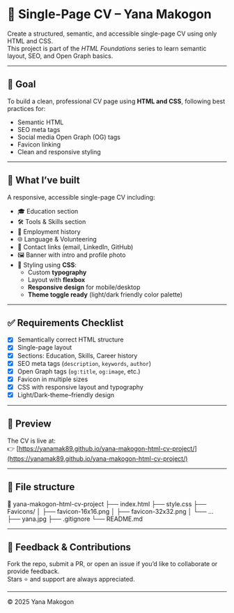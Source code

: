 # 🧾 Single-Page CV – Yana Makogon

Create a structured, semantic, and accessible single-page CV using only HTML and CSS.  
This project is part of the *HTML Foundations* series to learn semantic layout, SEO, and Open Graph basics.

---

## 🎯 Goal

To build a clean, professional CV page using **HTML and CSS**, following best practices for:

- Semantic HTML
- SEO meta tags
- Social media Open Graph (OG) tags
- Favicon linking
- Clean and responsive styling

---

## 🧠 What I’ve built

A responsive, accessible single-page CV including:

- 🎓 Education section  
- 🛠 Tools & Skills section  
- 💼 Employment history  
- 🌐 Language & Volunteering  
- 🔗 Contact links (email, LinkedIn, GitHub)  
- 🖼 Banner with intro and profile photo  
- 🎨 Styling using **CSS**:
  - Custom **typography**
  - Layout with **flexbox**
  - **Responsive design** for mobile/desktop
  - **Theme toggle ready** (light/dark friendly color palette)

---

## ✅ Requirements Checklist

- [x] Semantically correct HTML structure  
- [x] Single-page layout  
- [x] Sections: Education, Skills, Career history  
- [x] SEO meta tags (`description`, `keywords`, `author`)  
- [x] Open Graph tags (`og:title`, `og:image`, etc.)  
- [x] Favicon in multiple sizes  
- [x] CSS with responsive layout and typography  
- [x] Light/Dark-theme–friendly design  

---

## 📸 Preview

The CV is live at:  
👉 [https://yanamak89.github.io/yana-makogon-html-cv-project/](https://yanamak89.github.io/yana-makogon-html-cv-project/)

---

## 📂 File structure
📁 yana-makogon-html-cv-project
├── index.html
├── style.css
├── Favicons/
│   ├── favicon-16x16.png
│   ├── favicon-32x32.png
│   └── …
├── yana.jpg
├── .gitignore
└── README.md

---

## 🙌 Feedback & Contributions

Fork the repo, submit a PR, or open an issue if you’d like to collaborate or provide feedback.  
Stars ⭐ and support are always appreciated.

---

© 2025 Yana Makogon

